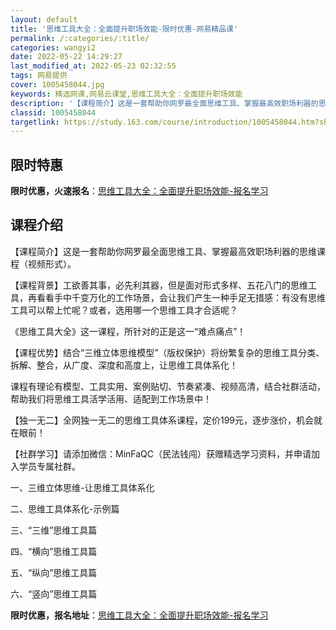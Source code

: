 ```yaml
---
layout: default
title: '思维工具大全：全面提升职场效能-限时优惠-网易精品课'
permalink: /:categories/:title/
categories: wangyi2
date: 2022-05-22 14:29:27
last_modified_at: 2022-05-23 02:32:55
tags: 网易提供
cover: 1005458044.jpg
keywords: 精选网课,网易云课堂,思维工具大全：全面提升职场效能
description: '【课程简介】这是一套帮助你网罗最全面思维工具、掌握最高效职场利器的思维课程（视频形式）。【课程背景】工欲善其事，必先利其'
classid: 1005458044
targetlink: https://study.163.com/course/introduction/1005458044.htm?share=1&shareId=1025206652&utm_campaign=share&utm_medium=iphoneShare&utm_source=&utm_u=1025206652
---
```


## 限时特惠

**限时优惠，火速报名**：[思维工具大全：全面提升职场效能-报名学习](https://study.163.com/course/introduction/1005458044.htm?share=1&shareId=1025206652&utm_campaign=share&utm_medium=iphoneShare&utm_source=&utm_u=1025206652)

## 课程介绍

【课程简介】这是一套帮助你网罗最全面思维工具、掌握最高效职场利器的思维课程（视频形式）。



【课程背景】工欲善其事，必先利其器，但是面对形式多样、五花八门的思维工具，再看看手中千变万化的工作场景，会让我们产生一种手足无措感：有没有思维工具可以帮上忙呢？或者，选用哪一个思维工具才合适呢？

《思维工具大全》这一课程，所针对的正是这一“难点痛点”！



【课程优势】结合“三维立体思维模型”（版权保护）将纷繁复杂的思维工具分类、拆解、整合，从广度、深度和高度上，让思维工具体系化！

课程有理论有模型、工具实用、案例贴切、节奏紧凑、视频高清，结合社群活动，帮助我们将思维工具活学活用、适配到工作场景中！



【独一无二】全网独一无二的思维工具体系课程，定价199元，逐步涨价，机会就在眼前！



【社群学习】请添加微信：MinFaQC（民法钱闯）获赠精选学习资料，并申请加入学员专属社群。



一、三维立体思维-让思维工具体系化

二、思维工具体系化-示例篇

三、“三维”思维工具篇

四、“横向”思维工具篇

五、“纵向”思维工具篇

六、“竖向”思维工具篇

**限时优惠，报名地址**：[思维工具大全：全面提升职场效能-报名学习](https://study.163.com/course/introduction/1005458044.htm?share=1&shareId=1025206652&utm_campaign=share&utm_medium=iphoneShare&utm_source=&utm_u=1025206652)

